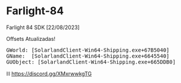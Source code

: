 # Farlight-84
Farlight 84 SDK [22/08/2023]

Offsets Atualizadas!
<pre>GWorld: [SolarlandClient-Win64-Shipping.exe+67B5040]
GName:  [SolarlandClient-Win64-Shipping.exe+6645540]
GUObject: [SolarlandClient-Win64-Shipping.exe+665DDB0]
</pre>


⛓ <a href="[https://www.youtube.com/watch?v=9-qgmsUUCK4](https://discord.gg/XMxrwwkgTG)" rel="nofollow">https://discord.gg/XMxrwwkgTG</a>
